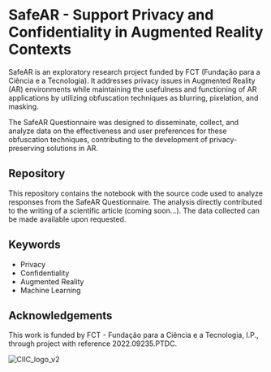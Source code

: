 # SafeAR - Support Privacy and Confidentiality in Augmented Reality Contexts

SafeAR is an exploratory research project funded by FCT (Fundação para a Ciência e a Tecnologia). It addresses privacy issues in Augmented Reality (AR) environments while maintaining the usefulness and functioning of AR applications by utilizing obfuscation techniques as blurring, pixelation, and masking.

The SafeAR Questionnaire was designed to disseminate, collect, and analyze data on the effectiveness and user preferences for these obfuscation techniques, contributing to the development of privacy-preserving solutions in AR.

## Repository

This repository contains the notebook with the source code used to analyze responses from the SafeAR Questionnaire. The analysis directly contributed to the writing of a scientific article (coming soon...). The data collected can be made available upon requested.

## Keywords
- Privacy
- Confidentiality
- Augmented Reality
- Machine Learning

## Acknowledgements
This work is funded by FCT - Fundação para a Ciência e a Tecnologia, I.P., through project with reference 2022.09235.PTDC.

![CIIC_logo_v2](https://github.com/user-attachments/assets/98a7106e-9ade-4b8c-93aa-0f7cd8781b7d)
